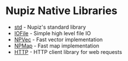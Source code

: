 # Nupiz Native Libraries

- [std](std/DOCS.md) - Nupiz's standard library
- [IOFile](fileio/DOCS.md) - Simple high level file IO
- [NPVec](vec/DOCS.md) - Fast vector implementation
- [NPMap](maps/DOCS.md) - Fast map implementation
- [HTTP](http/DOCS.md) - HTTP client library for web requests
